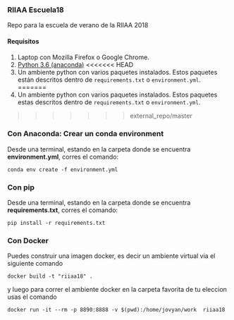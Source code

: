 ### RIIAA Escuela18

Repo para la escuela de verano de la RIIAA 2018


#### Requisitos

1. Laptop con Mozilla Firefox o Google Chrome.
2. [Python 3.6 (anaconda)](https://www.anaconda.com/download/)
<<<<<<< HEAD
3. Un ambiente python con varios paquetes instalados. Estos paquetes están descritos dentro de `requirements.txt` o `environment.yml`.
=======
3. Un ambiente python con varios paquetes instalados. Estos paquetes estas descritos dentro de `requirements.txt` o `environment.yml`.
>>>>>>> external_repo/master


### Con Anaconda: Crear un conda environment

Desde una terminal, estando en la carpeta donde se encuentra **environment.yml**, corres el comando:
```
conda env create -f environment.yml
```

### Con pip
Desde una terminal, estando en la carpeta donde se encuentra **requirements.txt**, corres el comando:
```
pip install -r requirements.txt
```

### Con Docker
Puedes construir una imagen docker, es decir un ambiente virtual via el siguiente comando
```
docker build -t "riiaa18" .
```
y luego para correr el ambiente docker en la carpeta favorita de tu eleccion usas el comando
```
docker run -it --rm -p 8890:8888 -v $(pwd):/home/jovyan/work  riiaa18
```
